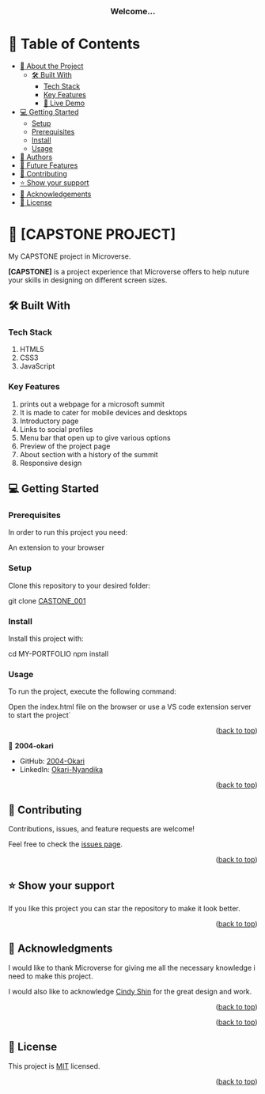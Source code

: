 <a name="readme-top"></a>

<div align="center">
  
  <br/>

  <h3><b>Welcome...</b></h3>

</div>

# 📗 Table of Contents

- [📖 About the Project](#about-project)
  - [🛠 Built With](#built-with)
    - [Tech Stack](#tech-stack)
    - [Key Features](#key-features)
    - [🚀 Live Demo](#live-demo)
- [💻 Getting Started](#getting-started)
  - [Setup](#setup)
  - [Prerequisites](#prerequisites)
  - [Install](#install)
  - [Usage](#usage)
- [👥 Authors](#authors)
- [🔭 Future Features](#future-features)
- [🤝 Contributing](#contributing)
- [⭐️ Show your support](#support)
- [🙏 Acknowledgements](#acknowledgements)
- [📝 License](#license)

# 📖 [CAPSTONE PROJECT] <a name="about-project"></a>

My CAPSTONE project in Microverse.

**[CAPSTONE]** is a project experience that Microverse offers to help nuture your skills in designing on different screen sizes.  

## 🛠 Built With <a name="built-with"></a>

### Tech Stack <a name="tech-stack"></a>
 1. HTML5
 2. CSS3
 3. JavaScript


### Key Features <a name="key-features"></a>

  1. prints out a webpage for a microsoft summit
  2. It is made to cater for mobile devices and desktops
  3. Introductory page
  4. Links to social profiles
  5. Menu bar that open up to give various options
  6. Preview of the project page
  7. About section with a history of the summit
  8. Responsive design


## 💻 Getting Started <a name="getting-started"></a>

### Prerequisites

In order to run this project you need:

An extension to your browser
### Setup

Clone this repository to your desired folder:

git clone [CASTONE_001](https://github.com/2004-okari/CAPSTONE-01)
### Install

Install this project with:

cd MY-PORTFOLIO
npm install
### Usage

To run the project, execute the following command:

Open the index.html file on the browser or use a VS code extension server to start the project`

<p align="right">(<a href="#readme-top">back to top</a>)</p>

👤 **2004-okari**

- GitHub: [2004-Okari](https://github.com/2004-okari)
- LinkedIn: [Okari-Nyandika](https://www.linkedin.com/in/rooney-okari-86a5ba250/)

<p align="right">(<a href="#readme-top">back to top</a>)</p>

## 🤝 Contributing <a name="contributing"></a>

Contributions, issues, and feature requests are welcome!

Feel free to check the [issues page](https://github.com/2004-okari/CAPSTONE-01/issues).

<p align="right">(<a href="#readme-top">back to top</a>)</p> 

## ⭐️ Show your support <a name="support"></a>

If you like this project you can star the repository to make it look better.

<p align="right">(<a href="#readme-top">back to top</a>)</p>

## 🙏 Acknowledgments <a name="acknowledgements"></a>

I would like to thank Microverse for giving me all the necessary knowledge i need to make this project.

I would also like to acknowledge [Cindy Shin](https://www.behance.net/adagio07) for the great design and work.

<p align="right">(<a href="#readme-top">back to top</a>)</p>

<p align="right">(<a href="#readme-top">back to top</a>)</p>

## 📝 License <a name="license"></a>

This project is [MIT](./MIT.md) licensed.


<p align="right">(<a href="#readme-top">back to top</a>)</p>
